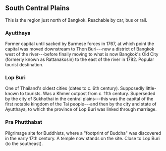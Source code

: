 ## South Central Plains

This is the region just north of Bangkok. Reachable by car, bus or rail.

### Ayutthaya

Former capital until sacked by Burmese forces in 1767, at which point the capital was moved downstream to Thon Buri---now a district of Bangkok west of the river---before finally moving to what is now Bangkok's Old City (formerly known as Rattanakosin) to the east of the river in 1782. Popular tourist destination.

### Lop Buri

One of Thailand's oldest cities (dates to c. 6th century). Supposedly little-known to tourists. Was a Khmer outpost from c. 11th century. Superseded by the city of Sukhothai in the central plains---this was the capital of the first notable kingdom of the Tai people---and then by the city and state of Ayutthaya, to which the province of Lop Buri was linked through marriage.

### Pra Phutthabat

Pilgrimage site for Buddhists, where a "footprint of Buddha" was discovered in the early 17th century. A temple now stands on the site. Close to Lop Buri (to the southeast).
